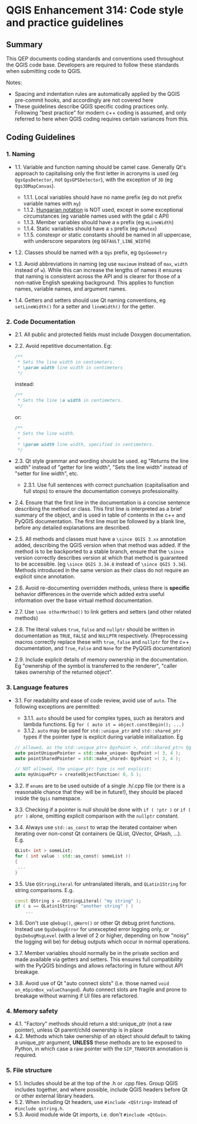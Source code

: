 # QGIS Enhancement 314: Code style and practice guidelines

## Summary

This QEP documents coding standards and conventions used throughout the QGIS code base. Developers are required to follow these standards when submitting code to QGIS.

Notes:

- Spacing and indentation rules are automatically applied by the QGIS pre-commit hooks, and accordingly are not covered here
- These guidelines describe QGIS specific coding practices only. Following "best practice" for modern c++ coding is assumed, and only referred to here when QGIS coding requires certain variances from this.

## Coding Guidelines

### 1. Naming

- 1.1. Variable and function naming should be camel case. Generally Qt's approach to capitalising only the first letter in acronyms is used (eg ``QgsGpsDetector``, not ``QgsGPSDetector``), with the exception of ``3D`` (eg ``Qgs3DMapCanvas``).

  - 1.1.1. Local variables should have no name prefix (eg do not prefix variable names with ``my``)
  - 1.1.2. [Hungarian notation](https://en.m.wikipedia.org/wiki/Hungarian_notation) is NOT used, except in some exceptional circumstances (eg variable names used with the gdal c API)
  - 1.1.3. Member variables should have a ``m`` prefix (eg ``mLineWidth``)
  - 1.1.4. Static variables should have a ``s`` prefix (eg ``sMutex``)
  - 1.1.5. constexpr or static constants should be named in all uppercase, with underscore separators (eg ``DEFAULT_LINE_WIDTH``)
- 1.2. Classes should be named with a ``Qgs`` prefix, eg ``QgsGeometry``
- 1.3. Avoid abbreviations in naming (eg use ``maximum`` instead of ``max``, ``width`` instead of ``w``). While
  this can increase the lengths of names it ensures that naming is consistent across the API and
  is clearer for those of a non-native English speaking background. This applies to function names,
  variable names, and argument names.
- 1.4. Getters and setters should use Qt naming conventions, eg ``setLineWidth()`` for a setter and
  ``lineWidth()`` for the getter.

### 2. Code Documentation

- 2.1. All public and protected fields must include Doxygen documentation.
- 2.2. Avoid repetitive documentation. Eg:


  ``` h
  /**
   * Sets the line width in centimeters.
   * \param width line width in centimeters
   */
  ```
  
  instead:

  ``` h
  /**
   * Sets the line \a width in centimeters.
   */
  ```

  or:

  ``` h
  /**
   * Sets the line width.
   *
   * \param width line width, specified in centimeters.
   */
  ```

- 2.3. Qt style grammar and wording should be used. eg "Returns the line width" instead of "getter for line width", "Sets the line width" instead of "setter for line width", etc.
  - 2.3.1. Use full sentences with correct punctuation (capitalisation and full stops) to ensure the documentation conveys professionality.
- 2.4. Ensure that the first line in the documentation is a concise sentence describing the method or class. This first line is interpreted as a brief summary of the object, and is used in table of contents in the c++ and PyQGIS documentation. The first line must be followed by a blank line, before any detailed explanations are described.
- 2.5. All methods and classes must have a ``\since QGIS 3.xx`` annotation added, describing the QGIS version when
  that method was added. If the method is to be backported to a stable branch, ensure that the ``\since``
  version correctly describes version at which that method is guaranteed to be accessible. (eg ``\since QGIS 3.34.8``
  instead of ``\since QGIS 3.34``). Methods introduced in the same version as their class do not require an explicit since annotation.
- 2.6. Avoid re-documenting overridden methods, unless there is **specific** behavior differences in the override
  which added extra useful information over the base virtual method documentation.
- 2.7. Use ``\see otherMethod()`` to link getters and setters (and other related methods)
- 2.8. The literal values ``true``, ``false`` and ``nullptr`` should be written in documentation as ``TRUE``, ``FALSE`` and ``NULLPTR`` respectively. (Preprocessing macros correctly replace these with ``true``, ``false`` and ``nullptr`` for the c++ documentation, and ``True``, ``False`` and ``None`` for the PyQGIS documentation)
- 2.9. Include explicit details of memory ownership in the documentation. Eg "ownership of the symbol is transferred to the renderer", "caller takes ownership of the returned object".


### 3. Language features

- 3.1. For readability and ease of code review, avoid use of ``auto``. The following exceptions are permitted:

  - 3.1.1. ``auto`` should be used for complex types, such as iterators and lambda functions. Eg ``for ( auto it = object.constBegin(); ...)``
  - 3.1.2. ``auto`` may be used for ``std::unique_ptr`` and ``std::shared_ptr`` types if the pointer type is explicit during variable initialization. Eg

  ``` cpp
  // allowed, as the std::unique_ptr< QgsPoint >, std::shared_ptr< QgsPoint > types are explicit during initialization:
  auto pointUniquePointer = std::make_unique< QgsPoint >( 3, 4 );
  auto pointSharedPointer = std::make_shared< QgsPoint >( 3, 4 );

  // NOT allowed, the unique_ptr type is not explicit:
  auto myUniquePtr = createObjectFunction( 0, 5 );
  ```

- 3.2. If ``enums`` are to be used outside of a single .h/.cpp file (or there is a reasonable chance that they will be in future!), they should be placed inside the ``Qgis`` namespace.

- 3.3. Checking if a pointer is null should be done with ``if ( !ptr )`` or ``if ( ptr )`` alone, omitting explicit comparison with the ``nullptr`` constant.
  
- 3.4. Always use ``std::as_const`` to wrap the iterated container when iterating over non-const Qt containers (ie QList, QVector, QHash, ...). E.g.

  ``` cpp
  QList< int > someList;
  for ( int value : std::as_const( someList ))
  {
   ...
  }
  ```

- 3.5. Use ``QStringLiteral`` for untranslated literals, and ``QLatin1String`` for string comparisons. E.g.

  ``` cpp
  const QString s = QStringLiteral( "my string" );
  if ( s == QLatin1String( "another string" ) )
      ...
  ```

- 3.6. Don't use ``qDebug()``, ``qWarn()`` or other Qt debug print functions. Instead use ``QgsDebugError`` for unexcepted error logging only, or ``QgsDebugMsgLevel`` (with a level of 2 or higher, depending on how "noisy" the logging will be) for debug outputs which occur in normal operations.
- 3.7. Member variables should normally be in the private section and made available via getters and setters. This ensures full compatibility with the PyQGIS bindings and allows refactoring in future without API breakage.
- 3.8. Avoid use of Qt "auto connect slots" (i.e. those named ``void on_mSpinBox_valueChanged``). Auto connect slots are fragile and prone to breakage without warning if UI files are refactored.

### 4. Memory safety

- 4.1. "Factory" methods should return a std::unique_ptr (not a raw pointer), unless Qt parent/child
  ownership is in place
- 4.2. Methods which take ownership of an object should default to taking a unique_ptr argument, **UNLESS**
  these methods are to be exposed to Python, in which case a raw pointer with the ``SIP_TRANSFER`` annotation
  is required.

### 5. File structure 

- 5.1. Includes should be at the top of the .h or .cpp files. Group QGIS includes together, and where possible, include QGIS headers before Qt or other external library headers.
- 5.2. When including Qt headers, use ``#include <QString>`` instead of ``#include qstring.h``.
- 5.3. Avoid module wide Qt imports, i.e. don't ``#include <QtGui>``.
